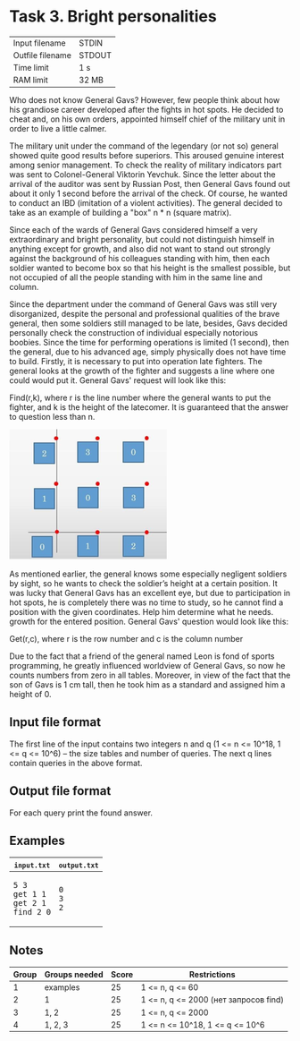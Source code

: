 # Task 3. Bright personalities

|                  |        |
|------------------|--------|
| Input filename   | STDIN  |
| Outfile filename | STDOUT |
| Time limit       | 1 s    |
| RAM limit        | 32 MB  |

Who does not know General Gavs? However, few people think about how his grandiose career developed after the fights in
hot spots. He decided to cheat and, on his own orders, appointed himself chief of the military unit in order to live a little
calmer.

The military unit under the command of the legendary (or not so) general showed quite good results before
superiors. This aroused genuine interest among senior management. To check the reality of military indicators
part was sent to Colonel-General Viktorin Yevchuk. Since the letter about the arrival of the auditor was sent by Russian Post,
then General Gavs found out about it only 1 second before the arrival of the check. Of course, he wanted to conduct an IBD (imitation of a violent
activities). The general decided to take as an example of building a "box" n * n (square matrix).

Since each of the wards of General Gavs considered himself a very extraordinary and bright personality, but could not distinguish himself in anything
except for growth, and also did not want to stand out strongly against the background of his colleagues standing with him, then each soldier wanted to become
box so that his height is the smallest possible, but not occupied of all the people standing with him in the same line and
column.

Since the department under the command of General Gavs was still very disorganized, despite the personal and
professional qualities of the brave general, then some soldiers still managed to be late, besides, Gavs decided
personally check the construction of individual especially notorious boobies. Since the time for performing operations is limited (1
second), then the general, due to his advanced age, simply physically does not have time to build. Firstly,
it is necessary to put into operation late fighters. The general looks at the growth of the fighter and suggests a line where one could
would put it. General Gavs' request will look like this:

Find(r,k), where r is the line number where the general wants to put the fighter, and k is the height of the latecomer. It is guaranteed that the answer to
question less than n.

![](task3.png)

As mentioned earlier, the general knows some especially negligent soldiers by sight, so he wants to check the soldier’s height
at a certain position. It was lucky that General Gavs has an excellent eye, but due to participation in hot spots, he is completely
there was no time to study, so he cannot find a position with the given coordinates. Help him determine what he needs.
growth for the entered position. General Gavs' question would look like this:

Get(r,c), where r is the row number and c is the column number

Due to the fact that a friend of the general named Leon is fond of sports programming, he greatly influenced
worldview of General Gavs, so now he counts numbers from zero in all tables. Moreover, in view of the fact that
the son of Gavs is 1 cm tall, then he took him as a standard and assigned him a height of 0.

## Input file format

The first line of the input contains two integers n and q (1 <= n <= 10^18, 1 <= q <= 10^6) – the size
tables and number of queries. The next q lines contain queries in the above format.

## Output file format

For each query print the found answer.

## Examples

| `input.txt`                                      | `output.txt`           |
|--------------------------------------------------|------------------------|
| <pre>5 3<br>get 1 1<br>get 2 1<br>find 2 0</pre> | <pre>0<br>3<br>2</pre> |

## Notes

| Group | Groups needed | Score | Restrictions                          |
|-------|---------------|-------|---------------------------------------|
| 1     | examples      | 25    | 1 <= n, q <= 60                       |
| 2     | 1             | 25    | 1 <= n, q <= 2000 (нет запросов find) |
| 3     | 1, 2          | 25    | 1 <= n, q <= 2000                     |
| 4     | 1, 2, 3       | 25    | 1 <= n <= 10^18, 1 <= q <= 10^6       |

